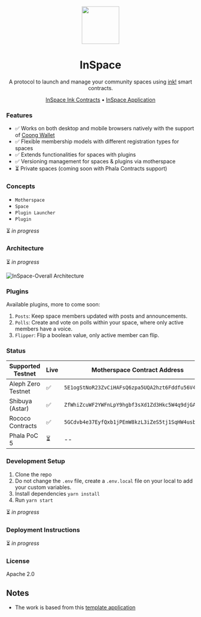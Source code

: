 <br/>

<p align="center">
  <img src="https://github.com/CoongCrafts/inspaciness/assets/6867026/845fa326-7a44-4139-9bb8-a3c02874d3c4" height="100">
</p>

<h1 align="center">
InSpace
</h1>

<p align="center">
A protocol to launch and manage your community spaces using <a href="https://use.ink">ink!</a> smart contracts.
<p>

<p align="center">
<a href="https://github.com/CoongCrafts/inspace-contracts">InSpace Ink Contracts</a> • <a href="https://inspace.ink">InSpace Application</a>
<p>


### Features
- ✅ Works on both desktop and mobile browsers natively with the support of [Coong Wallet](https://coongwallet.io)
- ✅ Flexible membership models with different registration types for spaces
- ✅ Extends functionalities for spaces with plugins
- ✅ Versioning management for spaces & plugins via motherspace
- ⏳ Private spaces (coming soon with Phala Contracts support)

### Concepts

- `Motherspace`
- `Space`
- `Plugin Launcher`
- `Plugin`

⏳ _in progress_

### Architecture

⏳ _in progress_

![InSpace-Overall Architecture](https://github.com/CoongCrafts/inspaciness/assets/6867026/45aa1e5d-11f7-4f76-b769-cf0a43c542a3)

### Plugins
Available plugins, more to come soon:
1. `Posts`: Keep space members updated with posts and announcements.
2. `Polls`: Create and vote on polls within your space, where only active members have a voice.
3. `Flipper`: Flip a boolean value, only active member can flip.

### Status

| Supported Testnet | Live | Motherspace Contract Address |
| ----------- | ----------- |  ----------- |
| Aleph Zero Testnet | ✅ | `5E1ogStNoR23ZvCiHAFsQ6zpa5UQA2hzt6Fddfu56V4EdCky` |
| Shibuya (Astar) | ✅ | `ZfWhiZcuWF2YWFnLpY9hgbf3sXd1Zd3Hkc5W4q9djGAUNkS` |
| Rococo Contracts | ✅ | `5GCdvb4e37EyfQxb1jPEmW8kzL3iZeS5tj1SqHW4usbqFfSC` |
| Phala PoC 5 | ⏳ | -- |

### Development Setup
1. Clone the repo
1. Do not change the `.env` file, create a `.env.local` file on your local to add your custom variables.
2. Install dependencies `yarn install`
3. Run `yarn start`

   
⏳ _in progress_

### Deployment Instructions

⏳ _in progress_

### License

Apache 2.0

## Notes
- The work is based from this [template application](https://github.com/CoongCrafts/playground-dapp)



